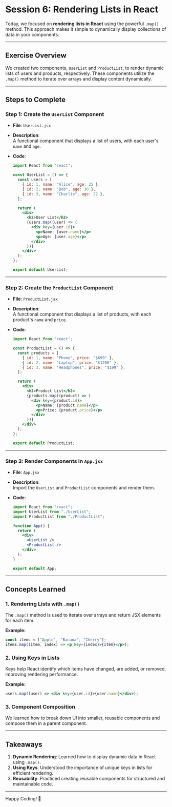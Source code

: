 # **Session 6: Rendering Lists in React**  

Today, we focused on **rendering lists in React** using the powerful `.map()` method. This approach makes it simple to dynamically display collections of data in your components.  

---

## **Exercise Overview**  

We created two components, `UserList` and `ProductList`, to render dynamic lists of users and products, respectively. These components utilize the `.map()` method to iterate over arrays and display content dynamically.  

---

## **Steps to Complete**

### **Step 1: Create the `UserList` Component**  

- **File**: `UserList.jsx`  
- **Description**:  
  A functional component that displays a list of users, with each user's `name` and `age`.  

- **Code**:  
  ```jsx
  import React from "react";

  const UserList = () => {
    const users = [
      { id: 1, name: "Alice", age: 25 },
      { id: 2, name: "Bob", age: 30 },
      { id: 3, name: "Charlie", age: 22 },
    ];

    return (
      <div>
        <h2>User List</h2>
        {users.map((user) => (
          <div key={user.id}>
            <p>Name: {user.name}</p>
            <p>Age: {user.age}</p>
          </div>
        ))}
      </div>
    );
  };

  export default UserList;
  ```

---

### **Step 2: Create the `ProductList` Component**  

- **File**: `ProductList.jsx`  
- **Description**:  
  A functional component that displays a list of products, with each product's `name` and `price`.  

- **Code**:  
  ```jsx
  import React from "react";

  const ProductList = () => {
    const products = [
      { id: 1, name: "Phone", price: "$699" },
      { id: 2, name: "Laptop", price: "$1200" },
      { id: 3, name: "Headphones", price: "$199" },
    ];

    return (
      <div>
        <h2>Product List</h2>
        {products.map((product) => (
          <div key={product.id}>
            <p>Name: {product.name}</p>
            <p>Price: {product.price}</p>
          </div>
        ))}
      </div>
    );
  };

  export default ProductList;
  ```

---

### **Step 3: Render Components in `App.jsx`**  

- **File**: `App.jsx`  
- **Description**:  
  Import the `UserList` and `ProductList` components and render them.  

- **Code**:  
  ```jsx
  import React from "react";
  import UserList from "./UserList";
  import ProductList from "./ProductList";

  function App() {
    return (
      <div>
        <UserList />
        <ProductList />
      </div>
    );
  }

  export default App;
  ```

---

## **Concepts Learned**

### **1. Rendering Lists with `.map()`**  
The `.map()` method is used to iterate over arrays and return JSX elements for each item.  

**Example:**  
```jsx
const items = ["Apple", "Banana", "Cherry"];
items.map((item, index) => <p key={index}>{item}</p>);
```

### **2. Using Keys in Lists**  
Keys help React identify which items have changed, are added, or removed, improving rendering performance.  

**Example:**  
```jsx
users.map((user) => <div key={user.id}>{user.name}</div>);
```

### **3. Component Composition**  
We learned how to break down UI into smaller, reusable components and compose them in a parent component.  

---

## **Takeaways**  

1. **Dynamic Rendering**: Learned how to display dynamic data in React using `.map()`.  
2. **Using Keys**: Understood the importance of unique keys in lists for efficient rendering.  
3. **Reusability**: Practiced creating reusable components for structured and maintainable code.  

---

Happy Coding! 🚀  